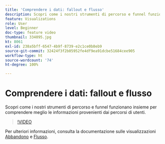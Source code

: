 ```yaml
---
title: 'Comprendere i dati: fallout e flusso'
description: Scopri come i nostri strumenti di percorso e funnel funzionano insieme per comprendere meglio le informazioni provenienti dai percorsi di utenti.
feature: Visualizations
role: User
level: Beginner
doc-type: feature video
thumbnail: 334095.jpg
kt: 8061
exl-id: 238a5bff-6547-4b9f-8739-e2c1ce0b8eb9
source-git-commit: 32424f3f2b05952fe4df9ea91dcbe51684cee905
workflow-type: ht
source-wordcount: '74'
ht-degree: 100%

---
```


# Comprendere i dati: fallout e flusso

Scopri come i nostri strumenti di percorso e funnel funzionano insieme per comprendere meglio le informazioni provenienti dai percorsi di utenti.

>[!VIDEO](https://video.tv.adobe.com/v/334095/?quality=12&learn=on)

Per ulteriori informazioni, consulta la documentazione sulle visualizzazioni [Abbandono](https://experienceleague.adobe.com/docs/analytics/analyze/analysis-workspace/visualizations/fallout/fallout-flow.html?lang=it) e [Flusso](https://experienceleague.adobe.com/docs/analytics/analyze/analysis-workspace/visualizations/flow/flow.html?lang=it).
